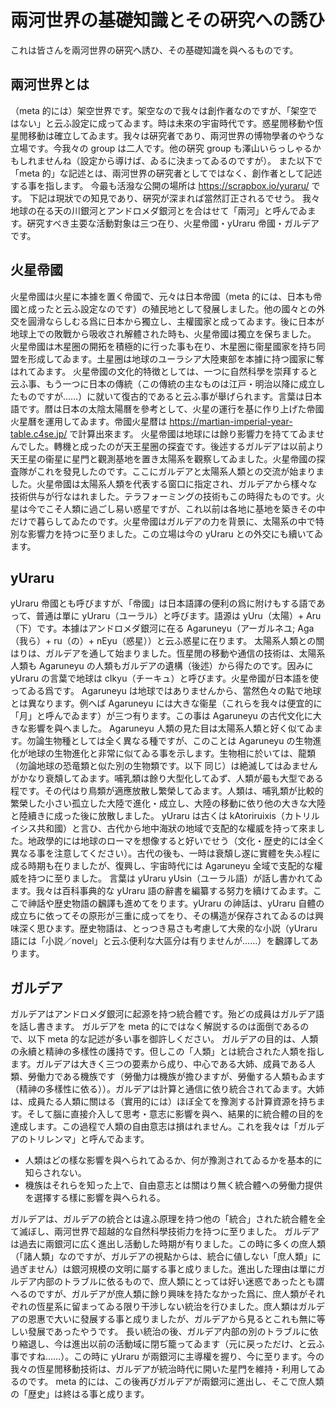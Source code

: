 # 兩河世界の基礎知識とその硏究への誘ひ

これは皆さんを兩河世界の硏究へ誘ひ、その基礎知識を與へるものです。

## 兩河世界とは

（meta 的には）架空世界です。架空なので我々は創作者󠄁なのですが、「架空ではない」と云ふ設定に成ってゐます。時は未來の宇宙時代です。惑星閒󠄁移動や恆星閒󠄁移動は確立してゐます。我々は硏究者󠄁であり、兩河世界の博󠄁物學者󠄁のやうな立場です。今我々の group は二人です。他の硏究 group も澤山いらっしゃるかもしれませんね（設定から導けば、ゐるに決まってゐるのですが）。
また以下で「meta 的」な記述󠄁とは、兩河世界の硏究者󠄁としてではなく、創作者󠄁として記述󠄁する事を指します。
今最󠄁も活潑な公󠄁開の場所󠄁は https://scrapbox.io/yuraru/ です。
下記は現狀での知見であり、硏究が深まれば當然訂正されるでせう。
我々地球の在る天の川銀河とアンドロメダ銀河とを合はせて「兩河」と呼んでゐます。硏究すべき主󠄁要󠄁な活動對象は三つ在り、火星帝󠄁國・yUraru 帝󠄁國・ガルデアです。

## 火星帝󠄁國

火星帝󠄁國は火星に本據を置く帝󠄁國で、元々は日本帝󠄁國（meta 的には、日本も帝󠄁國と成ったと云ふ設定なのです）の殖民地として發展しました。他の國々との外交󠄁を圓滑ならしむる爲に日本から獨立し、主󠄁權國家と成ってゐます。後に日本が地球上での敗戰から吸󠄁收され解體された時も、火星帝󠄁國は獨立を保ちました。
火星帝󠄁國は木星圈の開拓を積極的に行った事も在り、木星圈に衞星國家を持ち同盟を形成してゐます。土星圈は地球のユーラシア大陸東部を本據に持つ國家に奪はれてゐます。
火星帝󠄁國の文󠄁化的特徴としては、一つに自然科學を崇拜すると云ふ事、もう一つに日本の傳統（この傳統の主󠄁なものは江戸・明󠄁治以降に成立したものですが……）に就いて復古的であると云ふ事が舉げられます。言葉は日本語です。暦は日本の太陰太陽曆を參考として、火星の運行を基に作り上げた帝󠄁國火星曆を運用してゐます。帝󠄁國火星暦は https://martian-imperial-year-table.c4se.jp/ で計算出來ます。
火星帝󠄁國は地球には餘り影響力を持ててゐませんでした。轉機と成ったのが天王星圈の探査です。後述󠄁するガルデアは以前より天王星の衞星に星門と觀測基地を置き太陽系を觀察してゐました。火星帝󠄁國の探査隊がこれを發見したのです。ここにガルデアと太陽系人類󠄀との交󠄁流が始まりました。火星帝󠄁國は太陽系人類󠄀を代表する窗口に指定され、ガルデアから樣々な技術供与が行なはれました。テラフォーミングの技術もこの時得たものです。火星は今でこそ人類󠄀に過ごし易い惑星ですが、これ以前は各地に基地を築きその中だけで暮らしてゐたのです。火星帝󠄁國はガルデアの力を背景に、太陽系の中で特別な影響力を持つに至りました。この立場は今の yUraru との外交󠄁にも續いてゐます。

## yUraru

yUraru 帝󠄁國とも呼びますが、「帝󠄁國」は日本語譯の便利の爲に附けもする語であって、普通は單に yUraru（ユーラル）と呼びます。語源は yUru（太陽）+ Aru（下）です。本據はアンドロメダ銀河に在る Agaruneyu（アーガルネユ; Aga（我ら）+ ru（の）+ nEyu（惑星））と云ふ惑星に在ります。
太陽系人類󠄀との關はりは、ガルデアを通して始まりました。恆星閒󠄁の移動や通信の技術は、太陽系人類󠄀も Agaruneyu の人類󠄀もガルデアの遺構（後述󠄁）から得たのです。因みに yUraru の言葉で地球は cIkyu（チーキュ）と呼びます。火星帝󠄁國が日本語を使ってゐる爲です。
Agaruneyu は地球ではありませんから、當然色々の點で地球とは異なります。例へば Agaruneyu には大きな衞星（これらを我々は便宜的に「月󠄁」と呼んでゐます）が三つ有ります。この事は Agaruneyu の古代文󠄁化に大きな影響を與へました。
Agaruneyu 人類󠄀の見た目は太陽系人類󠄀と好く似てゐます。勿論生物種としては全く異なる種ですが、このことは Agaruneyu の生物進化が地球の生物進化と非常に似てゐる事を示します。生物相に於いては、龍類󠄀（勿論地球の恐竜類󠄀と似た別の生物類󠄀です。以下 同じ）は絶滅してはゐませんがかなり衰頽してゐます。哺乳類󠄀は餘り大型化してゐず、人類󠄀が最󠄁も大型である程です。その代はり鳥類󠄀が適應放散し繁榮してゐます。人類󠄀は、哺乳類󠄀が比較的繁榮した小さい孤立した大陸で進化・成立し、大陸の移動に依り他の大きな大陸と陸續きに成った後に放散しました。
yUraru は古くは kAtoriruixis（カトリルイシス共和國）と言ひ、古代から地中海狀の地域で支配的な權威を持って來ました。地政學的には地球のローマを想像すると好いでせう（文󠄁化・歴史的には全く異なる事を注意してください）。古代の後も、一時は衰頽し遂に實體を失ふ程に成る時期も在りましたが、復興し、宇宙時代には Agaruneyu 全域で支配的な權威を持つに至りました。
言葉は yUraru yUsin（ユーラル語）が話し書かれてゐます。我々は百科事典的な yUraru 語の辭書を編纂する努力を續けてゐます。ここで神󠄀話や歴史物語の飜譯も進めてをります。yUraru の神󠄀話は、yUraru 自體の成立ちに依ってその原形が三重に成ってをり、その構造が保存されてゐるのは興味深く思ひます。歴史物語は、とっつき易さも考慮して大衆的な小説（yUraru 語には「小説／novel」と云ふ便利な大區分󠄁は有りませんが……）を飜譯してあります。

## ガルデア

ガルデアはアンドロメダ銀河に起源を持つ統合體です。殆どの成員はガルデア語を話し書きます。
ガルデアを meta 的にではなく解説するのは面倒であるので、以下 meta 的な記述󠄁が多い事を御許しください。
ガルデアの目的は、人類󠄀の永續と精神󠄀の多樣性の護持です。但しこの「人類󠄀」とは統合された人類󠄀を指します。ガルデアは大きく三つの要󠄁素から成り、中心である大姉、成員である人類󠄀、勞働力である機族です（勞働力は機族が擔ひますが、勞働する人類󠄀もゐます（精神󠄀の多樣性に依る））。ガルデアは計算と通信に依り統合されてゐます。大姉は、成員たる人類󠄀に關はる（實用的には）ほぼ全てを豫測する計算資源を持ちます。そして腦に直接介入して思考・意志に影響を與へ、結果的に統合體の目的を達成します。この過程で人類󠄀の自由意志は損はれません。これを我々は「ガルデアのトリレンマ」と呼んでゐます。

- 人類󠄀はどの樣な影響を與へられてゐるか、何が豫測されてゐるかを基本的に知らされない。
- 機族はそれらを知った上で、自由意志とは關はり無く統合體への勞働力提供を選擇する樣に影響を與へられる。

ガルデアは、ガルデアの統合とは違ふ原理を持つ他の「統合」された統合體を全て滅ぼし、兩河世界で超越的な自然科學技術力を持つに至りました。
ガルデアは過去に兩銀河に広く進出し活動した時期が有りました。この時に多くの庶人類󠄀（「諸人類󠄀」なのですが、ガルデアの視點からは、統合に値しない「庶人類󠄀」に過ぎません）は銀河規模の文󠄁明󠄁に屬する事と成りました。進出した理由は單にガルデア内部のトラブルに依るもので、庶人類󠄀にとっては好い迷惑であったとも謂へるのですが、ガルデアが庶人類󠄀に餘り興味を持たなかった爲に、庶人類󠄀がそれぞれの恆星系に留まってゐる限り干渉しない統治を行ひました。庶人類󠄀はガルデアの恩惠で大いに發展する事と成りましたが、ガルデアから見るとこれも無に等しい發展であったやうです。
長い統治の後、ガルデア内部の別のトラブルに依り縮退し、今は進出以前の活動域に閉ぢ籠ってゐます（元に戻っただけ、と云ふ事ですね……）。この時に yUraru が兩銀河に主󠄁導權を握り、今に至ります。今の我々の恆星閒󠄁移動技術は、ガルデアが統治時代に開いた星門を維持・利用してゐるのです。
meta 的には、この後再びガルデアが兩銀河に進出し、そこで庶人類󠄀の「歴史」は終はる事と成ります。
